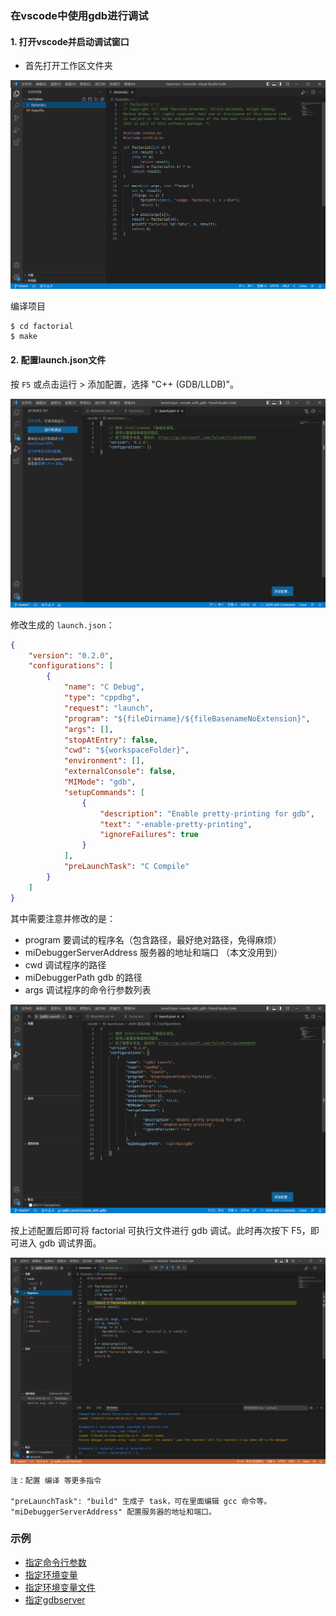 ### 在vscode中使用gdb进行调试

#### 1. 打开vscode并启动调试窗口


- 首先打开工作区文件夹

![打开工作区](img/factorial.png)


编译项目

```
$ cd factorial
$ make
```

#### 2. 配置launch.json文件

按 `F5` 或点击运行 > 添加配置，选择 "C++ (GDB/LLDB)"。

![初始launch.json文件](img/launch.json01.png)

修改生成的 `launch.json`：

```json
{
    "version": "0.2.0",
    "configurations": [
        {
            "name": "C Debug",
            "type": "cppdbg",
            "request": "launch",
            "program": "${fileDirname}/${fileBasenameNoExtension}",
            "args": [],
            "stopAtEntry": false,
            "cwd": "${workspaceFolder}",
            "environment": [],
            "externalConsole": false,
            "MIMode": "gdb",
            "setupCommands": [
                {
                    "description": "Enable pretty-printing for gdb",
                    "text": "-enable-pretty-printing",
                    "ignoreFailures": true
                }
            ],
            "preLaunchTask": "C Compile"
        }
    ]
}
```

其中需要注意并修改的是：

- program 要调试的程序名（包含路径，最好绝对路径，免得麻烦）
- miDebuggerServerAddress 服务器的地址和端口 （本文没用到）
- cwd 调试程序的路径
- miDebuggerPath gdb 的路径
- args 调试程序的命令行参数列表

![配置launch.json文件](img/launch.json02.png)

按上述配置后即可将 factorial 可执行文件进行 gdb 调试。此时再次按下 F5，即可进入 gdb 调试界面。

![run debug](img/debug01.png)

```
注：配置 编译 等更多指令

"preLaunchTask": "build" 生成子 task，可在里面编辑 gcc 命令等。
"miDebuggerServerAddress" 配置服务器的地址和端口。
```

### 示例
- [指定命令行参数](recipe-01)
- [指定环境变量](recipe-02)
- [指定环境变量文件](recipe-03)
- [指定gdbserver](recipe-04)

